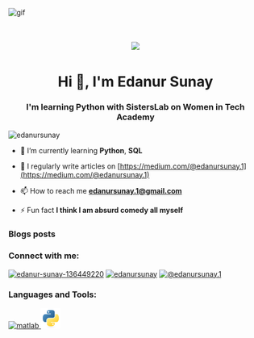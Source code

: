 
![gif](https://media.giphy.com/media/QKUx6kHItu3ilaVMdn/giphy.gif)  
<!--
**edanursunay/edanursunay** is a ✨ _special_ ✨ repository because its `README.md` (this file) appears on your GitHub profile.

Here are some ideas to get you started:

- 🔭 I’m currently working on ...
- 🌱 I’m currently learning ...
- 👯 I’m looking to collaborate on ...
- 🤔 I’m looking for help with ...
- 💬 Ask me about ...
- 📫 How to reach me: ...
- 😄 Pronouns: ...
- ⚡ Fun fact: ...
-->
<h1 align="center">
  <a href="https://git.io/typing-svg">
    <img src="https://readme-typing-svg.herokuapp.com/?lines=Welcome+to+my+rubber+duck+debugging+page!&center=true&size=17">
  </a> 
</h1>
<h1 align="center">Hi 👋, I'm Edanur Sunay</h1>
<h3 align="center">I'm learning Python with SistersLab on Women in Tech Academy</h3>

<p align="left"> <img src="https://komarev.com/ghpvc/?username=edanursunay&label=Profile%20views&color=0e75b6&style=flat" alt="edanursunay" /> </p>

- 🌱 I’m currently learning **Python**, **SQL**

- 📝 I regularly write articles on [https://medium.com/@edanursunay.1](https://medium.com/@edanursunay.1)

- 📫 How to reach me **edanursunay.1@gmail.com**

- ⚡ Fun fact **I think I am absurd comedy all myself**

### Blogs posts
<!-- BLOG-POST-LIST:START -->
<!-- BLOG-POST-LIST:END -->

<h3 align="left">Connect with me:</h3>
<p align="left">
<a href="https://linkedin.com/in/edanur-sunay-136449220" target="blank"><img align="center" src="https://raw.githubusercontent.com/rahuldkjain/github-profile-readme-generator/master/src/images/icons/Social/linked-in-alt.svg" alt="edanur-sunay-136449220" height="30" width="40" /></a>
<a href="https://instagram.com/edanursunay" target="blank"><img align="center" src="https://raw.githubusercontent.com/rahuldkjain/github-profile-readme-generator/master/src/images/icons/Social/instagram.svg" alt="edanursunay" height="30" width="40" /></a>
<a href="https://medium.com/@edanursunay.1" target="blank"><img align="center" src="https://raw.githubusercontent.com/rahuldkjain/github-profile-readme-generator/master/src/images/icons/Social/medium.svg" alt="@edanursunay.1" height="30" width="40" /></a>
</p>

<h3 align="left">Languages and Tools:</h3>
<p align="left"> <a href="https://www.mathworks.com/" target="_blank" rel="noreferrer"> <img src="https://upload.wikimedia.org/wikipedia/commons/2/21/Matlab_Logo.png" alt="matlab" width="40" height="40"/> </a> <a href="https://www.python.org" target="_blank" rel="noreferrer"> <img src="https://raw.githubusercontent.com/devicons/devicon/master/icons/python/python-original.svg" alt="python" width="40" height="40"/> </a> </p>
